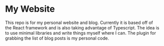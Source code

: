 # My Website
This repo is for my personal website and blog. Currently it is based off of the React 
framework and is also taking advantage of Typescript. The idea is to use minimal 
libraries and write things myself where I can. The plugin for grabbing the list 
of blog posts is my personal code.
